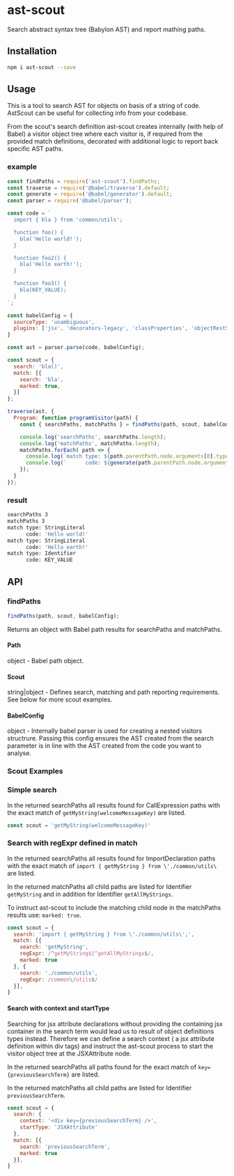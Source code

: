 # ast-scout
Search abstract syntax tree (Babylon AST) and report mathing paths.

## Installation

```sh
npm i ast-scout --save
```

## Usage

This is a tool to search AST for objects on basis of a string of code. AstScout can be useful for collecting info from your codebase.

From the scout's search definition ast-scout creates internally (with help of Babel) a visitor object tree where each visitor is, if required from the provided match definitions, decorated with additional logic to report back specific AST paths.

### example

```js
const findPaths = require('ast-scout').findPaths;
const traverse = require('@babel/traverse').default;
const generate = require('@babel/generator').default;
const parser = require('@babel/parser');

const code = `
  import { bla } from 'common/utils';

  function foo() {
    bla('Hello world!');
  }

  function foo2() {
    bla('Hello earth!');
  }

  function foo3() {
    bla(KEY_VALUE);
  }
`;

const babelConfig = {
  sourceType: 'unambiguous',
  plugins: ['jsx', 'decorators-legacy', 'classProperties', 'objectRestSpread'],
}

const ast = parser.parse(code, babelConfig);

const scout = {
  search: 'bla()',
  match: [{
    search: 'bla',
    marked: true,
  }]
};

traverse(ast, {
  Program: function programVisitor(path) {
    const { searchPaths, matchPaths } = findPaths(path, scout, babelConfig);

    console.log('searchPaths', searchPaths.length);
    console.log('matchPaths', matchPaths.length);
    matchPaths.forEach( path => {
      console.log(`match type: ${path.parentPath.node.arguments[0].type}`);
      console.log(`      code: ${generate(path.parentPath.node.arguments[0]).code}`);
    });
  }
});

```

### result

```sh
searchPaths 3
matchPaths 3
match type: StringLiteral
      code: 'Hello world!'
match type: StringLiteral
      code: 'Hello earth!'
match type: Identifier
      code: KEY_VALUE
```

## API

### findPaths

```js
findPaths(path, scout, babelConfig);
```

Returns an object with Babel path results for searchPaths and matchPaths.

#### Path

object - Babel path object.

#### Scout

string|object - Defines search, matching and path reporting requirements. See below for more scout examples.

#### BabelConfig

object - Internally babel parser is used for creating a nested visitors structrure. Passing this config ensures the AST created from the search parameter is in line with the AST created from the code you want to analyse.

### Scout Examples

### Simple search

In the returned searchPaths all results found for CallExpression paths with the exact match of ```getMyString(welcomeMessageKey)``` are listed.

```js
const scout = 'getMyString(welcomeMessageKey)'
```

### Search with regExpr defined in match

In the returned searchPaths all results found for ImportDeclaration paths with the exact match of ```import { getMyString } from \'./common/utils\``` are listed.

In the returned matchPaths all child paths are listed for Identifier ```getMyString``` and in addition for Identifier ```getAllMyStrings```.

To instruct ast-scout to include the matching child node in the matchPaths results use: ```marked: true```.

```js
const scout = {
  search: 'import { getMyString } from \'./common/utils\';',
  match: [{
    search: 'getMyString',
    regExpr: /^getMyString$|^getAllMyStrings$/,
    marked: true
  }, {
    search: './common/utils',
    regExpr: /common\/utils$/
  }],
}
```

#### Search with context and startType

Searching for jsx attribute declarations without providing the containing jsx container in the search term would lead us to result of object definitions types instead. Therefore we can define a search context ( a jsx attribute definition within div tags) and instruct the ast-scout process to start the visitor object tree at the JSXAttribute node.

In the returned searchPaths all paths found for the exact match of ```key={previousSearchTerm}``` are listed.

In the returned matchPaths all child paths are listed for Identifier ```previousSearchTerm```.

```js
const scout = {
  search: {
    context: '<div key={previousSearchTerm} />',
    startType: 'JSXAttribute'
  },
  match: [{
    search: 'previousSearchTerm',
    marked: true
  }],
}
```

